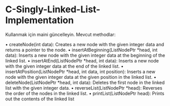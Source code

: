 # C-Singly-Linked-List-Implementation

Kullanmak için maini güncelleyin.
Mevcut methodlar:

• createNode(int data): Creates a new node with the given integer data and returns a pointer to the node.
• insertAtBeginning(ListNodePtr *head, int data): Inserts a new node with the given integer data at the beginning 
of the linked list.
• insertAtEnd(ListNodePtr *head, int data): Inserts a new node with the given integer data at the end of the linked 
list.
• insertAtPosition(ListNodePtr *head, int data, int position): Inserts a new node with the given integer data at the 
given position in the linked list.
• deleteNode(ListNodePtr *head, int data): Deletes the first node in the linked list with the given integer data.
• reverseList(ListNodePtr *head): Reverses the order of the nodes in the linked list.
• printList(ListNodePtr head): Prints out the contents of the linked list
